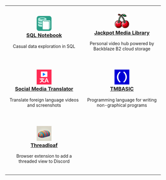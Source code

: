 <table width="100%">
<tr>
<td width="50%"><h3 align="center"><a href="https://github.com/electroly/sqlnotebook"><img src="icons/sqlnotebook.png" width="48" height="48"><br>SQL Notebook</a></h3><p align="center">Casual data exploration in SQL<br><img width="441" height="1">
<td width="50%"><h3 align="center"><a href="https://github.com/brianluft/jackpot"><img src="icons/jackpot.png" width="48" height="48"><br>Jackpot Media Library</a></h3><p align="center">Personal video hub powered by Backblaze B2 cloud storage<br><img width="441" height="1">
<tr>
<td width="50%"><h3 align="center"><a href="https://github.com/brianluft/social-media-translator"><img src="icons/social-media-translator.png" width="48" height="48"><br>Social Media Translator</a></h3><p align="center">Translate foreign language videos and screenshots<br><img width="441" height="1">
<td width="50%"><h3 align="center"><a href="https://github.com/tmbasic-lang/tmbasic"><img src="icons/tmbasic.png" width="48" height="48"><br>TMBASIC</a></h3><p align="center">Programming language for writing non-graphical programs<br><img width="441" height="1">
<tr>
<td width="50%"><h3 align="center"><a href="https://github.com/brianluft/threadloaf"><img src="icons/threadloaf.png" width="48" height="48"><br>Threadloaf</a></h3><p align="center">Browser extension to add a threaded view to Discord<br><img width="441" height="1">
<td width="50%">&nbsp;
</table>
